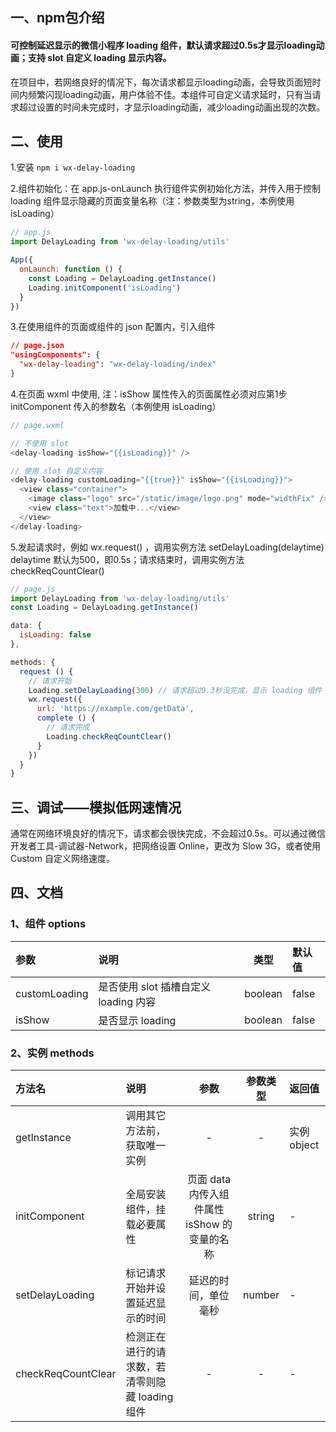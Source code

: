 ## 一、npm包介绍
#### 可控制延迟显示的微信小程序 loading 组件，默认请求超过0.5s才显示loading动画；支持 slot 自定义 loading 显示内容。
在项目中，若网络良好的情况下，每次请求都显示loading动画，会导致页面短时间内频繁闪现loading动画，用户体验不佳。本组件可自定义请求延时，只有当请求超过设置的时间未完成时，才显示loading动画，减少loading动画出现的次数。

## 二、使用
1.安装 `npm i wx-delay-loading`

2.组件初始化：在 app.js-onLaunch 执行组件实例初始化方法，并传入用于控制 loading 组件显示隐藏的页面变量名称（注：参数类型为string，本例使用 isLoading）
```js
// app.js
import DelayLoading from 'wx-delay-loading/utils' 

App({
  onLaunch: function () {
    const Loading = DelayLoading.getInstance()
    Loading.initComponent('isLoading')
  }
})
```

3.在使用组件的页面或组件的 json 配置内，引入组件
```json
// page.json
"usingComponents": {
  "wx-delay-loading": "wx-delay-loading/index"
}
```

4.在页面 wxml 中使用, 注：isShow 属性传入的页面属性必须对应第1步 initComponent 传入的参数名（本例使用 isLoading）
```js
// page.wxml 

// 不使用 slot
<delay-loading isShow="{{isLoading}}" />

// 使用 slot 自定义内容
<delay-loading customLoading="{{true}}" isShow="{{isLoading}}">
  <view class="container">
    <image class="logo" src="/static/image/logo.png" mode="widthFix" />
    <view class="text">加载中...</view>
  </view>
</delay-loading>
```

5.发起请求时，例如 wx.request() ，调用实例方法 setDelayLoading(delaytime) delaytime 默认为500，即0.5s；请求结束时，调用实例方法 checkReqCountClear()
```js
// page.js
import DelayLoading from 'wx-delay-loading/utils'
const Loading = DelayLoading.getInstance()

data: {
  isLoading: false
},

methods: {
  request () {
    // 请求开始
    Loading.setDelayLoading(300) // 请求超过0.3秒没完成，显示 loading 组件
    wx.request({
      url: 'https://example.com/getData',
      complete () {
        // 请求完成
        Loading.checkReqCountClear()
      }
    })
  }
}

```

## 三、调试——模拟低网速情况
通常在网络环境良好的情况下，请求都会很快完成，不会超过0.5s。可以通过微信开发者工具-调试器-Network，把网络设置 Online，更改为 Slow 3G，或者使用 Custom 自定义网络速度。

## 四、文档
### 1、组件 options
| 参数 | 说明 | 类型 | 默认值 |
| :-------- | :--------| :------: | :--
| customLoading  | 是否使用 slot 插槽自定义 loading 内容 |  boolean   | false |
| isShow  | 是否显示 loading |  boolean   | false |

### 2、实例 methods
| 方法名 | 说明 | 参数 | 参数类型 | 返回值 |
| :-------- | :--------| :------: | :------: |:--
| getInstance  | 调用其它方法前，获取唯一实例 |  -  | - | 实例 object |
| initComponent  | 全局安装组件，挂载必要属性 |  页面 data 内传入组件属性 isShow 的变量的名称   | string | - |
| setDelayLoading  | 标记请求开始并设置延迟显示的时间 |  延迟的时间，单位毫秒   | number | - |
| checkReqCountClear  | 检测正在进行的请求数，若清零则隐藏 loading 组件 |  -   | - | - |
